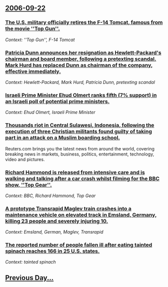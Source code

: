 ## [2006-09-22](/news/2006/09/22/index.md)

### [ The U.S. military officially retires the F-14 Tomcat, famous from the movie ''Top Gun''. ](/news/2006/09/22/the-u-s-military-officially-retires-the-f-14-tomcat-famous-from-the-movie-top-gun.md)
_Context: ''Top Gun'', F-14 Tomcat_

### [ Patricia Dunn announces her resignation as Hewlett-Packard's chairman and board member, following a pretexting scandal. Mark Hurd has replaced Dunn as chairman of the company, effective immediately. ](/news/2006/09/22/patricia-dunn-announces-her-resignation-as-hewlett-packard-s-chairman-and-board-member-following-a-pretexting-scandal-mark-hurd-has-repla.md)
_Context: Hewlett-Packard, Mark Hurd, Patricia Dunn, pretexting scandal_

### [ Israeli Prime Minister Ehud Olmert ranks fifth (7% support) in an Israeli poll of potential prime ministers. ](/news/2006/09/22/israeli-prime-minister-ehud-olmert-ranks-fifth-7-support-in-an-israeli-poll-of-potential-prime-ministers.md)
_Context: Ehud Olmert, Israeli Prime Minister_

### [ Thousands riot in Central Sulawesi, Indonesia, following the execution of three Christian militants found guilty of taking part in an attack on a Muslim boarding school. ](/news/2006/09/22/thousands-riot-in-central-sulawesi-indonesia-following-the-execution-of-three-christian-militants-found-guilty-of-taking-part-in-an-attac.md)
Reuters.com brings you the latest news from around the world, covering breaking news in markets, business, politics, entertainment, technology, video and pictures.

### [ Richard Hammond is released from intensive care and is walking and talking after a car crash whilst filming for the BBC show, ''Top Gear''. ](/news/2006/09/22/richard-hammond-is-released-from-intensive-care-and-is-walking-and-talking-after-a-car-crash-whilst-filming-for-the-bbc-show-top-gear.md)
_Context: BBC, Richard Hammond, Top Gear_

### [ A prototype Transrapid Maglev train crashes into a maintenance vehicle on elevated track in Emsland, Germany, killing 23 people and severely injuring 10. ](/news/2006/09/22/a-prototype-transrapid-maglev-train-crashes-into-a-maintenance-vehicle-on-elevated-track-in-emsland-germany-killing-23-people-and-severel.md)
_Context: Emsland, German, Maglev, Transrapid_

### [ The reported number of people fallen ill after eating tainted spinach reaches 166 in 25 U.S. states. ](/news/2006/09/22/the-reported-number-of-people-fallen-ill-after-eating-tainted-spinach-reaches-166-in-25-u-s-states.md)
_Context: tainted spinach_

## [Previous Day...](/news/2006/09/21/index.md)

